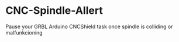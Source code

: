 # CNC-Spindle-Allert
Pause your GRBL Arduino CNCShield task once spindle is colliding or malfunkcioning  
